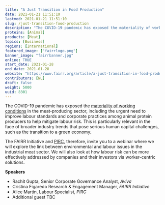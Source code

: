 ```yaml
---
title: "A Just Transition in Food Production"
date: 2021-01-21 11:51:10
lastmod: 2021-01-21 11:51:10
slug: /just-transition-food-production
description: "The COVID-19 pandemic has exposed the materiality of working conditions in the meat-producing sector, including the urgent need to improve labour standards and corporate practices among animal protein producers to help mitigate labour risk. This is particularly relevant in the face of broader industry trends that pose serious human capital challenges, such as the transition to a green economy."
proteins: [Animal]
products: [Meat]
topics: [Business]
regions: [International]
featured_image: ["fairrlogo.png"]
banner_image: "fairrbanner.jpg"
online: TRUE
start_date: 2021-01-28
end_date: 2021-01-28
website: "https://www.fairr.org/article/a-just-transition-in-food-production/"
contributors: [NL]
draft: false
weight: 5000
uuid: 8301
---
```

<p>The COVID-19 pandemic has exposed the <a href="https://www.fairr.org/index/index-in-action/">materiality of working conditions</a> in the meat-producing sector, including the urgent need to improve labour standards and corporate practices among animal protein producers to help mitigate labour risk. This is particularly relevant in the face of broader industry trends that pose serious human capital challenges, such as the transition to a green economy.</p>
<p>The FAIRR Initiative and <a href="http://www.pirc.co.uk/">PIRC</a>, therefore, invite you to a webinar where we will explore the link between environmental and labour issues in the industrial meat sector. We will also look at how labour risk can be more effectively addressed by companies and their investors via worker-centric solutions.</p>
<p><strong>Speakers</strong></p>
<ul>
<li>Rachit Gupta, Senior Corporate Governance Analyst, <em>Aviva</em></li>
<li>Cristina Figaredo Research & Engagement Manager, <em>FAIRR Initiative</em></li>
<li>Alice Martin, Labour Specialist, <em>PIRC</em></li>
<li>Additional guest TBC</li>
</ul>

